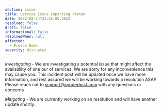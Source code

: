 ```yaml
---
section: issue
title: Service Issue Impacting Proton
date: 2022-08-24T22:58:00.282Z
resolved: false
draft: false
informational: false
resolvedWhen: null
affected:
  - Proton Node
severity: disrupted
---
```

*Investigating* - We are investigating a potential issue that might affect the availability of one our of services. We are sorry for any inconvenience this may cause you. This incident post will be updated once we have more information, and rest assured we wlll be working towards a resolution ASAP. Please reach out to support@cynderhost.com with any questions or concerns

*Mitigating -* We are currently working on an resolution and will have another update shortly.
